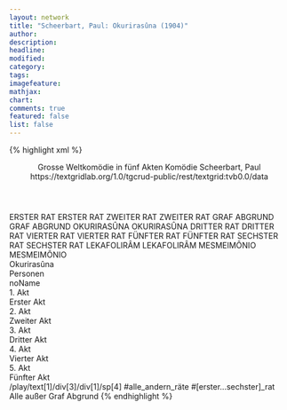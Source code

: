 ```yaml
---
layout: network
title: "Scheerbart, Paul: Okurirasûna (1904)"
author:
description:
headline:
modified:
category:
tags:
imagefeature:
mathjax:
chart:
comments: true
featured: false
list: false
---
```

{% highlight xml %}
<?xml-model href="https://raw.githubusercontent.com/DLiNa/project/master/rules/lina.rnc"?><?xml-model href="https://raw.githubusercontent.com/DLiNa/project/master/rules/lina.sch"?>
<play xmlns="http://lina.digital">
  <header>
    <title>Okurirasûna</title>
  	<subtitle>Grosse Weltkomödie in fünf Akten</subtitle>
  	<genretitle>Komödie</genretitle>
    <author>Scheerbart, Paul</author>
  	<date when="1904" type="print"/>
  	<source>https://textgridlab.org/1.0/tgcrud-public/rest/textgrid:tvb0.0/data</source>
  </header>
  <personae>
    <character>
      <name>ERSTER RAT</name>
      <alias xml:id="erster_rat">
        <name>ERSTER RAT</name>
      </alias>
    </character>
    <character>
      <name>ZWEITER RAT</name>
      <alias xml:id="zweiter_rat">
        <name>ZWEITER RAT</name>
      </alias>
    </character>
    <character>
      <name>GRAF ABGRUND</name>
      <alias xml:id="graf_abgrund">
        <name>GRAF ABGRUND</name>
      </alias>
    </character>
    <character>
      <name>OKURIRASÛNA</name>
      <alias xml:id="okurirasûna">
        <name>OKURIRASÛNA</name>
      </alias>
    </character>
    <character>
      <name>DRITTER RAT</name>
      <alias xml:id="dritter_rat">
        <name>DRITTER RAT</name>
      </alias>
    </character>
    <character>
      <name>VIERTER RAT</name>
      <alias xml:id="vierter_rat">
        <name>VIERTER RAT</name>
      </alias>
    </character>
    <character>
      <name>FÜNFTER RAT</name>
      <alias xml:id="fünfter_rat">
        <name>FÜNFTER RAT</name>
      </alias>
    </character>
    <character>
      <name>SECHSTER RAT</name>
      <alias xml:id="sechster_rat">
        <name>SECHSTER RAT</name>
      </alias>
    </character>
    <character>
      <name>LEKAFOLIRÂM</name>
      <alias xml:id="lekafolirâm">
        <name>LEKAFOLIRÂM</name>
      </alias>
    </character>
    <character>
      <name>MESMEIMÔNIO</name>
      <alias xml:id="mesmeimônio">
        <name>MESMEIMÔNIO</name>
      </alias>
    </character>
  </personae>
  <text>
    <div>
      <head>Okurirasûna</head>
    </div>
    <div>
      <head>Personen</head>
      <div>
        <head>noName</head>
      </div>
    </div>
    <div>
      <head>1. Akt</head>
      <div>
        <head>Erster Akt</head>
        <sp who="#erster_rat">
          <amount n="8" unit="speech_acts"/>
          <amount n="125" unit="words"/>
          <amount n="6" unit="lines"/>
          <amount n="736" unit="chars"/>
        </sp>
        <sp who="#zweiter_rat">
          <amount n="7" unit="speech_acts"/>
          <amount n="158" unit="words"/>
          <amount n="3" unit="lines"/>
          <amount n="909" unit="chars"/>
        </sp>
        <sp who="#graf_abgrund">
          <amount n="11" unit="speech_acts"/>
          <amount n="319" unit="words"/>
          <amount n="6" unit="lines"/>
          <amount n="1886" unit="chars"/>
        </sp>
        <sp who="#erster_rat #zweiter_rat #dritter_rat #vierter_rat #fünfter_rat #sechster_rat">
          <amount n="1" unit="speech_acts"/>
          <amount n="2" unit="words"/>
          <amount n="1" unit="lines"/>
          <amount n="10" unit="chars"/>
        </sp>
        <sp who="#okurirasûna">
          <amount n="11" unit="speech_acts"/>
          <amount n="178" unit="words"/>
          <amount n="9" unit="lines"/>
          <amount n="1075" unit="chars"/>
        </sp>
        <sp who="#dritter_rat">
          <amount n="1" unit="speech_acts"/>
          <amount n="58" unit="words"/>
          <amount n="293" unit="chars"/>
        </sp>
        <sp who="#vierter_rat">
          <amount n="1" unit="speech_acts"/>
          <amount n="62" unit="words"/>
          <amount n="377" unit="chars"/>
        </sp>
        <sp who="#fünfter_rat">
          <amount n="1" unit="speech_acts"/>
          <amount n="51" unit="words"/>
          <amount n="273" unit="chars"/>
        </sp>
        <sp who="#sechster_rat">
          <amount n="1" unit="speech_acts"/>
          <amount n="68" unit="words"/>
          <amount n="385" unit="chars"/>
        </sp>
      </div>
    </div>
    <div>
      <head>2. Akt</head>
      <div>
        <head>Zweiter Akt</head>
        <sp who="#graf_abgrund">
          <amount n="13" unit="speech_acts"/>
          <amount n="277" unit="words"/>
          <amount n="7" unit="lines"/>
          <amount n="1547" unit="chars"/>
        </sp>
        <sp who="#okurirasûna">
          <amount n="21" unit="speech_acts"/>
          <amount n="635" unit="words"/>
          <amount n="11" unit="lines"/>
          <amount n="3539" unit="chars"/>
        </sp>
        <sp who="#lekafolirâm">
          <amount n="6" unit="speech_acts"/>
          <amount n="88" unit="words"/>
          <amount n="5" unit="lines"/>
          <amount n="458" unit="chars"/>
        </sp>
        <sp who="#mesmeimônio">
          <amount n="5" unit="speech_acts"/>
          <amount n="53" unit="words"/>
          <amount n="4" unit="lines"/>
          <amount n="270" unit="chars"/>
        </sp>
      </div>
    </div>
    <div>
      <head>3. Akt</head>
      <div>
        <head>Dritter Akt</head>
        <sp who="#erster_rat">
          <amount n="5" unit="speech_acts"/>
          <amount n="45" unit="words"/>
          <amount n="5" unit="lines"/>
          <amount n="243" unit="chars"/>
        </sp>
        <sp who="#zweiter_rat">
          <amount n="6" unit="speech_acts"/>
          <amount n="58" unit="words"/>
          <amount n="5" unit="lines"/>
          <amount n="304" unit="chars"/>
        </sp>
        <sp who="#graf_abgrund">
          <amount n="14" unit="speech_acts"/>
          <amount n="672" unit="words"/>
          <amount n="4" unit="lines"/>
          <amount n="3753" unit="chars"/>
        </sp>
        <sp who="#sechster_rat">
          <amount n="1" unit="speech_acts"/>
          <amount n="45" unit="words"/>
          <amount n="275" unit="chars"/>
        </sp>
        <sp who="#okurirasûna">
          <amount n="6" unit="speech_acts"/>
          <amount n="230" unit="words"/>
          <amount n="5" unit="lines"/>
          <amount n="1301" unit="chars"/>
        </sp>
      </div>
    </div>
    <div>
      <head>4. Akt</head>
      <div>
        <head>Vierter Akt</head>
        <sp who="#okurirasûna">
          <amount n="21" unit="speech_acts"/>
          <amount n="567" unit="words"/>
          <amount n="11" unit="lines"/>
          <amount n="3180" unit="chars"/>
        </sp>
        <sp who="#graf_abgrund">
          <amount n="4" unit="speech_acts"/>
          <amount n="112" unit="words"/>
          <amount n="1" unit="lines"/>
          <amount n="663" unit="chars"/>
        </sp>
        <sp who="#erster_rat">
          <amount n="2" unit="speech_acts"/>
          <amount n="35" unit="words"/>
          <amount n="1" unit="lines"/>
          <amount n="213" unit="chars"/>
        </sp>
        <sp who="#zweiter_rat">
          <amount n="1" unit="speech_acts"/>
          <amount n="14" unit="words"/>
          <amount n="1" unit="lines"/>
          <amount n="67" unit="chars"/>
        </sp>
        <sp who="#sechster_rat">
          <amount n="1" unit="speech_acts"/>
          <amount n="16" unit="words"/>
          <amount n="1" unit="lines"/>
          <amount n="74" unit="chars"/>
        </sp>
        <sp who="#lekafolirâm">
          <amount n="11" unit="speech_acts"/>
          <amount n="83" unit="words"/>
          <amount n="11" unit="lines"/>
          <amount n="414" unit="chars"/>
        </sp>
        <sp who="#mesmeimônio">
          <amount n="7" unit="speech_acts"/>
          <amount n="68" unit="words"/>
          <amount n="7" unit="lines"/>
          <amount n="379" unit="chars"/>
        </sp>
      </div>
    </div>
    <div>
      <head>5. Akt</head>
      <div>
        <head>Fünfter Akt</head>
        <sp who="#erster_rat">
          <amount n="5" unit="speech_acts"/>
          <amount n="68" unit="words"/>
          <amount n="4" unit="lines"/>
          <amount n="381" unit="chars"/>
        </sp>
        <sp who="#zweiter_rat">
          <amount n="5" unit="speech_acts"/>
          <amount n="145" unit="words"/>
          <amount n="3" unit="lines"/>
          <amount n="853" unit="chars"/>
        </sp>
        <sp who="#lekafolirâm">
          <amount n="3" unit="speech_acts"/>
          <amount n="33" unit="words"/>
          <amount n="3" unit="lines"/>
          <amount n="190" unit="chars"/>
        </sp>
        <sp who="#okurirasûna">
          <amount n="7" unit="speech_acts"/>
          <amount n="91" unit="words"/>
          <amount n="6" unit="lines"/>
          <amount n="555" unit="chars"/>
        </sp>
        <sp who="#mesmeimônio">
          <amount n="1" unit="speech_acts"/>
          <amount n="7" unit="words"/>
          <amount n="1" unit="lines"/>
          <amount n="32" unit="chars"/>
        </sp>
        <sp who="#sechster_rat">
          <amount n="3" unit="speech_acts"/>
          <amount n="42" unit="words"/>
          <amount n="2" unit="lines"/>
          <amount n="211" unit="chars"/>
        </sp>
        <sp who="#graf_abgrund">
          <amount n="4" unit="speech_acts"/>
          <amount n="97" unit="words"/>
          <amount n="1" unit="lines"/>
          <amount n="614" unit="chars"/>
        </sp>
        <sp who="#fünfter_rat">
          <amount n="2" unit="speech_acts"/>
          <amount n="36" unit="words"/>
          <amount n="1" unit="lines"/>
          <amount n="182" unit="chars"/>
        </sp>
        <sp who="#dritter_rat">
          <amount n="1" unit="speech_acts"/>
          <amount n="11" unit="words"/>
          <amount n="1" unit="lines"/>
          <amount n="53" unit="chars"/>
        </sp>
        <sp who="#vierter_rat">
          <amount n="1" unit="speech_acts"/>
          <amount n="13" unit="words"/>
          <amount n="1" unit="lines"/>
          <amount n="56" unit="chars"/>
        </sp>
      </div>
    </div>
  </text>
	<documentation>
		<change n="1" type="expandCollective" who="dariokampkaspar">
			<path>/play/text[1]/div[3]/div[1]/sp[4]</path>
			<orig>#alle_andern_räte</orig>
			<corr>#[erster...sechster]_rat</corr>
			<comment>Alle außer Graf Abgrund</comment>
		</change>
	</documentation>
</play>
{% endhighlight %}